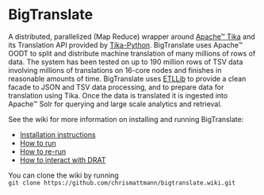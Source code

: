 BigTranslate
============

A distributed, parallelized (Map Reduce) wrapper around [Apache&trade; Tika](http://tika.apache.org/) and its Translation API provided by [Tika-Python](http://github.com/chrismattmann/tika-python). BigTranslate uses Apache&trade; OODT to split and distribute machine translation of many millions of rows of data. The system has been tested on up to 190 million rows of TSV data involving millions of translations on 16-core nodes and finishes in reasonable amounts of time. BigTranslate uses [ETLLib](http://github.com/chrismattmann/etllib/) to provide a clean facade to JSON and TSV data processing, and to prepare data for translation using Tika. Once the data is translated it is ingested into Apache&trade; Solr for querying and large scale analytics and retrieval.

See the wiki for more information on installing and running BigTranslate:  
* [Installation instructions](https://github.com/chrismattmann/bigtranslate/wiki/Installation)  
* [How to run](https://github.com/chrismattmann/bigtranslate/wiki/How-to-Run)  
* [How to re-run](https://github.com/chrismattmann/bigtranslate/wiki/Re-running-BigTranslate)  
* [How to interact with DRAT](https://github.com/chrismattmann/bigtranslate/wiki/Interacting-with-BigTranslate)  

You can clone the wiki by running  
`git clone https://github.com/chrismattmann/bigtranslate.wiki.git`
